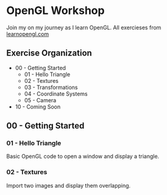 # OpenGL Workshop

Join my on my journey as I learn OpenGL. All exercieses from [learnopengl.com](learnopengl.com)

## Exercise Organization
* 00 - Getting Started
    * 01 - Hello Triangle
    * 02 - Textures
    * 03 - Transformations
    * 04 - Coordinate Systems
    * 05 - Camera
* 10 - Coming Soon

## 00 - Getting Started

### 01 - Hello Triangle
Basic OpenGL code to open a window and display a triangle.

### 02 - Textures
Import two images and display them overlapping.
